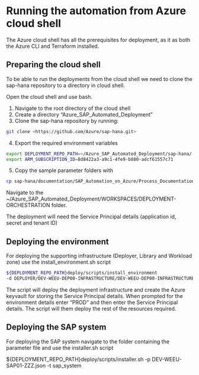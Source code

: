 ﻿# Running the automation from Azure cloud shell

The Azure cloud shell has all the prerequisites for deployment, as it as both the Azure CLI and Terraform installed.

## **Preparing the cloud shell**

To be able to run the deployments from the cloud shell we need to clone the sap-hana repository to a directory in cloud shell.

Open the cloud shell and use bash.

1. Navigate to the root directory of the cloud shell
2. Create a directory “Azure_SAP_Automated_Deployment”
3. Clone the sap-hana repository by running:

```bash
git clone <https://github.com/Azure/sap-hana.git> 
```

4. Export the required environment variables

```bash
export DEPLOYMENT_REPO_PATH=~/Azure_SAP_Automated_Deployment/sap-hana/
export ARM_SUBSCRIPTION_ID=8d8422a3-a9c1-4fe9-b880-adcf61557c71
```

5. Copy the sample parameter folders with

```bash
cp sap-hana/documentation/SAP_Automation_on_Azure/Process_Documentation/WORKSPACES WORKSPACES/ -r
```

Navigate to the ~/Azure_SAP_Automated_Deployment/WORKSPACES/DEPLOYMENT-ORCHESTRATION folder.

The deployment will need the Service Principal details (application id, secret and tenant ID)

## **Deploying the environment**

For deploying the supporting infrastructure (Deployer, Library and Workload zone) use the install_environment.sh script 

```bash
${DEPLOYMENT_REPO_PATH}deploy/scripts/install_environment
-d DEPLOYER/DEV-WEEU-DEP00-INFRASTRUCTURE/DEV-WEEU-DEP00-INFRASTRUCTURE.json -l LIBRARY/DEV-WEEU-SAP_LIBRARY/DEV-WEEU-SAP_LIBRARY.json -e LANDSCAPE/DEV-WEEU-SAP01-INFRASTRUCTURE/DEV-WEEU-SAP01-INFRASTRUCTURE.json
```

The script will deploy the deployment infrastructure and create the Azure keyvault for storing the Service Principal details. When prompted for the environment details enter “PROD” and then enter the Service Principal details. The script will them deploy the rest of the resources required.

## **Deploying the SAP system**

For deploying the SAP system navigate to the folder containing the parameter file and use the installer.sh script 

${DEPLOYMENT_REPO_PATH}deploy/scripts/installer.sh -p DEV-WEEU-SAP01-ZZZ.json -t sap_system
